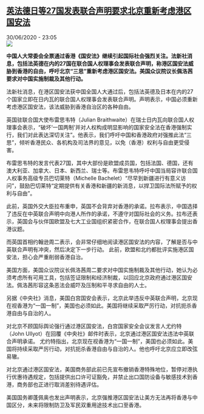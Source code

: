 <!--1593554247000-->
[英法德日等27国发表联合声明要求北京重新考虑港区国安法](http://www.rfi.fr//cn/%E4%B8%AD%E5%9B%BD/20200630-%E8%8B%B1%E6%B3%95%E5%BE%B7%E6%97%A5%E7%AD%8927%E5%9B%BD%E5%8F%91%E8%A1%A8%E8%81%94%E5%90%88%E5%A3%B0%E6%98%8E%E8%A6%81%E6%B1%82%E5%8C%97%E4%BA%AC%E9%87%8D%E6%96%B0%E8%80%83%E8%99%91%E6%B8%AF%E5%8C%BA%E5%9B%BD%E5%AE%89%E6%B3%95)
------

<div>30/06/2020 - 23:05</div><img src="https://s.rfi.fr/media/display/18978e14-bb15-11ea-b9ef-005056a964fe/w:310/p:16x9/2020-06-29T000000Z_645688806_RC2SIH95HJ56_RTRMADP_3_CHINA-HONGKONG-SECURITY.JPG"><p><strong>中国人大常委会全票通过香港《国安法》继续引起国际社会强烈关注。法新社消息，包括法英德在内的27国在联合国人权理事会发表联合声明，称港区国安法威胁到香港的自由，呼吁北京“三思”重新考虑港区国安法。美国众议院议长佩洛茜要求对中国实施制裁及其他行动。</strong></p><div class="t-content__body u-clearfix"><div class="m-interstitial"></div><p>法新社消息，在港区国安法获中国全国人大通过后，包括法英德及日本在内的27个国家立即在日内瓦的联合国人权理事会发表联合声明。声明表示，中国必须重新考虑港区国安法，该法威胁到香港自治区的各种自由。</p><p>英国驻联合国大使布雷思韦特（Julian Braithwaite）在瑞士日内瓦向联合国人权理事会表示，“破坏‘一国两制’并对人权构成明显影响的国家安全法在香港强制实行，我们对此表达深切关注”。他表示，我们呼吁中国和香港政府对强推此法“三思”，倾听香港民众、各机构及司法界的意见，以免（香港）权利与自由更受侵害。</p><p>布雷思韦特的发言代表27国，其中大部份是欧盟成员国，包括法国、德国，还有澳大利亚、加拿大、日本、新西兰、瑞士等。布雷思韦特呼吁中国当局容许联合国人权事务高级专员巴切莱特（Michelle Bachelet）“尽早到新疆进行有意义访问”，鼓励巴切莱特“定期提供有关香港和新疆的新消息，以捍卫国际法所赋予的权利与自由”。</p><p>此前，英国外交大臣拉布重申，英国不会背弃对香港的承诺。拉布表示，中国选择了违反在中英联合声明中向港人所作的承诺，不遵守对国际社会的义务。拉布还表示，英国会与伙伴国欧盟及七大工业国组织紧密合作，在联合国人权理事会提出香港议题。</p><p>而英国首相约翰逊周二表示，会非常仔细地阅读港区国安法的内容，了解是否与中英联合声明有冲突，然后决定下一步行动。 此前，欧盟和北约都批评实施港区国安法，担心会严重削弱香港自治。</p><p>美国方面，美国众议院议长佩洛茜周二要求对中国实施制裁及其他行动，她认为必须考虑所有可用工具，包括签证限制和经济制裁，以回应北京政府通过港区国安法。佩洛茜形容这条恶法会威吓及压制和平寻求自由的人士。</p><p>另据《中央社》消息，美国白宫国安会表示，北京此举违反中英联合声明，北京现在视香港为“一国一制”，美国也必须如此。美国将继续采取严厉行动，对抗扼杀香港自由与自治的人。</p><p>对北京不顾国际舆论强行通过港区国安法，白宫国家安全会议发言人尤约特（John Ullyot）在回覆《中央社》邮件时表示，北京通过港区国安法违法中英联合声明承诺。 尤约特指出，北京现在视香港为“一国一制”，美国也必须如此。美国将持续采取严厉行动，对抗扼杀香港自由与自治的人。他也呼吁北京应立即改弦易辙。</p><p>对北京通过港区国安法，美国商务部此前已先宣布撤销香港特殊地位，暂停对港执行优惠待遇规定，包括提供出口许可证豁免，并禁止出口国防设备与敏感技术到香港，商务部也正进行取消差别待遇评估。</p><p>美国国务卿蓬佩奥也发出声明表示，北京强推港区国安法让美方无法再将香港与中国区分，未来将限制防卫及军民双重用途技术出口至香港。</p><div class="o-self-promo o-self-promo--nl o-self-promo--hidden" data-selfpromo-newsletter></div><div class="o-self-promo o-self-promo--app o-self-promo--hidden" data-selfpromo-app></div></div>
